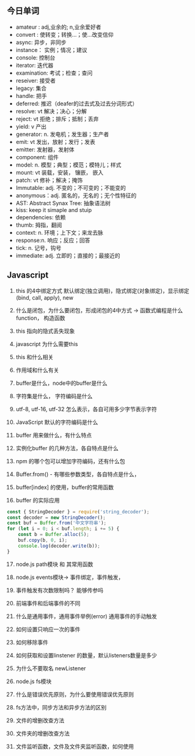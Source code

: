 ## 今日单词
- amateur : adj,业余的; n,业余爱好者
- convert : 使转变；转换…；使…改变信仰
- async: 异步，非同步
- instance： 实例；情况；建议
- console: 控制台
- iterator: 迭代器
- examination: 考试；检查；查问
- reseiver: 接受者
- legacy: 集合
- handle: 把手
- deferred: 推迟（deafer的过去式及过去分词形式）
- resolve: vt 解决；决心；分解
- reject: vt 拒绝；排斥；抵制；丢弃
- yield: v 产出
- generator: n. 发电机；发生器；生产者
- emit: vt 发出，放射；发行；发表
- emitter: 发射器，发射体
- component: 组件
- model: n. 模型；典型；模范；模特儿；样式
- mount: vt 装载，安装， 镶嵌， 嵌入
- patch: vt 修补；解决；掩饰
- Immutable: adj. 不变的；不可变的；不能变的
- anonymous：adj. 匿名的，无名的；无个性特征的
- AST: Abstract Synax Tree: 抽象语法树
- kiss: keep it simaple and stuip
- dependencies: 依赖
- thumb: 拇指，翻阅
- context: n. 环境；上下文；来龙去脉
- response:n. 响应；反应；回答 
- tick: n. 记号，钩号
- immediate: adj. 立即的；直接的；最接近的

## Javascript
1. this 的4中绑定方式
默认绑定(独立调用)，隐式绑定(对象绑定)，显示绑定(bind, call, apply), new

2. 什么是闭包，为什么要闭包，形成闭包的4中方式 -> 函数式编程是什么
function， 构造函数 

3. this 指向的隐式丢失现象

4. javascript 为什么需要this

5. this 和什么相关

6. 作用域和什么有关

7. buffer是什么，node中的buffer是什么

8. 字符集是什么， 字符编码是什么

9. utf-8, utf-16, utf-32 怎么表示，各自可用多少字节表示字符

10. JavaScript 默认的字符编码是什么

11. buffer 用来做什么，有什么特点

12. 实例化buffer 的几种方法，各自特点是什么

13. npm 的哪个包可以增加字符编码，还有什么包

14. Buffer.from() - 有哪些参数类型，各自特点是什么，

15. buffer[index] 的使用，buffer的常用函数

16. buffer 的实际应用
```js
const { StringDecoder } = require('string_decoder');
const decoder = new StringDecoder();
const buf = Buffer.from('中文字符串');
for (let i = 0; i < buf.length; i += 5) {
    const b = Buffer.alloc(5);
    buf.copy(b, 0, i);
    console.log(decoder.write(b));
}
```

17. node.js path模块 和 其常用函数

18. node.js events模块-> 事件绑定，事件触发，

19. 事件触发有次数限制吗？ 能够传参吗

20. 前端事件和后端事件的不同

21. 什么是通用事件，通用事件举例(error) 通用事件的手动触发

22. 如何设置只响应一次的事件

23. 如何移除事件

24. 如何获取和设置linstener 的数量，默认listeners数量是多少

25. 为什么不要取名 newListener

26. node.js fs模块

27. 什么是错误优先原则，为什么要使用错误优先原则

28. fs方法中，同步方法和异步方法的区别

29. 文件的增删改查方法

30. 文件夹的增删改查方法

31. 文件监听函数，文件及文件夹监听函数，如何使用




